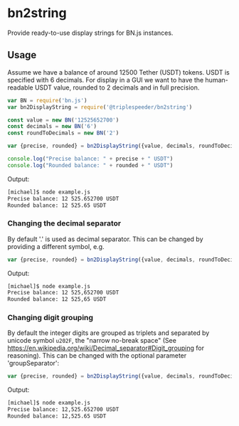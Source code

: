 # bn2string
Provide ready-to-use display strings for BN.js instances.

## Usage
Assume we have a balance of around 12500 Tether (USDT) tokens. USDT is specified with 6 decimals.
For display in a GUI we want to have the human-readable USDT value, rounded to 2 decimals and in full precision.

```javascript
var BN = require('bn.js')
var bn2DisplayString = require('@triplespeeder/bn2string')

const value = new BN('12525652700')
const decimals = new BN('6')
const roundToDecimals = new BN('2')

var {precise, rounded} = bn2DisplayString({value, decimals, roundToDecimals})

console.log("Precise balance: " + precise + " USDT")
console.log("Rounded balance: " + rounded + " USDT")
```

Output:
```bash
[michael]$ node example.js
Precise balance: 12 525.652700 USDT
Rounded balance: 12 525.65 USDT
```

### Changing the decimal separator
By default '.' is used as decimal separator. This can be changed by providing a different symbol, e.g.
```javascript
var {precise, rounded} = bn2DisplayString({value, decimals, roundToDecimals, decimalSeparator:','})
```
Output:
```bash
[michael]$ node example.js
Precise balance: 12 525,652700 USDT
Rounded balance: 12 525,65 USDT
```

### Changing digit grouping
By default the integer digits are grouped as triplets and separated by unicode symbol ```u202F```, the "narrow no-break space" (See https://en.wikipedia.org/wiki/Decimal_separator#Digit_grouping for reasoning). This can be changed with the optional parameter 'groupSeparator':
```javascript
var {precise, rounded} = bn2DisplayString({value, decimals, roundToDecimals, groupSeparator: ','})
```
Output:
```bash
[michael]$ node example.js
Precise balance: 12,525.652700 USDT
Rounded balance: 12,525.65 USDT

```

